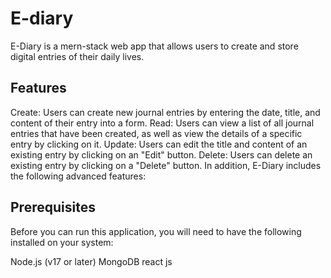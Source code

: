 # E-diary

E-Diary is a mern-stack web app that allows users to create and store digital entries of their daily lives.

## Features
Create: Users can create new journal entries by entering the date, title, and content of their entry into a form.
Read: Users can view a list of all journal entries that have been created, as well as view the details of a specific entry by clicking on it.
Update: Users can edit the title and content of an existing entry by clicking on an "Edit" button.
Delete: Users can delete an existing entry by clicking on a "Delete" button.
In addition, E-Diary includes the following advanced features:

## Prerequisites
Before you can run this application, you will need to have the following installed on your system:

Node.js (v17 or later)
MongoDB
react js
